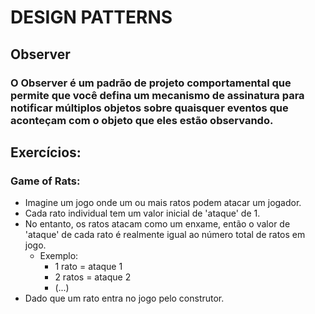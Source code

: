 # DESIGN PATTERNS

## Observer

### O **Observer** é um padrão de projeto comportamental que permite que você defina um mecanismo de assinatura para notificar múltiplos objetos sobre quaisquer eventos que aconteçam com o objeto que eles estão observando.

## Exercícios:
### **Game of Rats**: 
- Imagine um jogo onde um ou mais ratos podem atacar um jogador.
- Cada rato individual tem um valor inicial de 'ataque' de 1.
- No entanto, os ratos atacam como um enxame, então o valor de 'ataque' de cada rato é realmente igual ao número total de ratos em jogo.
  - Exemplo:
    - 1 rato = ataque 1
    - 2 ratos = ataque 2
    - (...)
- Dado que um rato entra no jogo pelo construtor.

